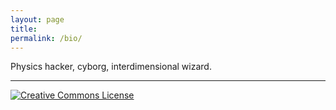 ```yaml
---
layout: page
title:
permalink: /bio/
---
```


Physics hacker, cyborg, interdimensional wizard.

<div id="quote"></div>

<script>
document.addEventListener('DOMContentLoaded', function() {
    var quotes = [
        "\[ bla \]",
        "$$ x^2 $$",
        "$ya$",
        // Add more quotes here
    ];

    var quoteElement = document.getElementById('quote');
    quoteElement.innerHTML = quotes[Math.floor(Math.random() * quotes.length)];
});
</script>

---

<a rel="license"
href="http://creativecommons.org/licenses/by-nc-sa/4.0/"><img
alt="Creative Commons License" style="border-width:0"
src="https://i.creativecommons.org/l/by-nc-sa/4.0/88x31.png" /></a>

<!-- "Saxifrage" means "stone breaker". These tiny, five-petalled -->
<!-- flowers are the toughest and most northernmost growing plants on -->
<!-- earth. By virtue of their pattern of growth, they split rocks and -->
<!-- flourish in unlikely places; they are in the business of -->
<!-- viriditas.-->
